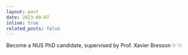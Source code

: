 ```yaml
---
layout: post
date: 2023-08-07
inline: true
related_posts: false
---
```


Become a NUS PhD candidate, supervised by Prof. Xavier Bresson  :sparkles: :sparkles:
